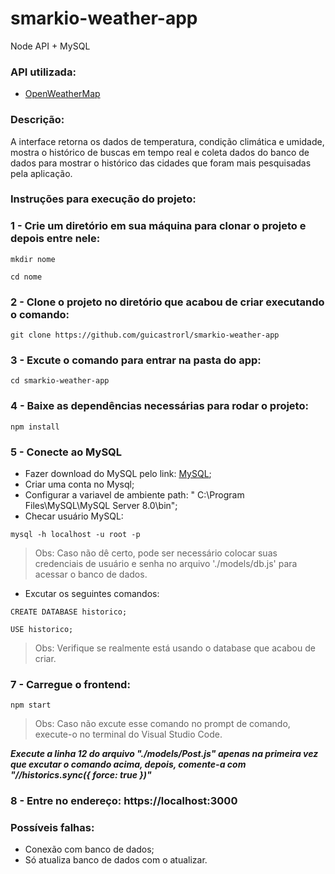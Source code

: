 # smarkio-weather-app

Node API + MySQL

### API utilizada:

- [OpenWeatherMap](https://openweathermap.com)

### Descrição:

  A interface retorna os dados de temperatura, condição climática e umidade, mostra o histórico de buscas em tempo real e coleta dados do banco de dados para mostrar o histórico das cidades que foram mais pesquisadas pela aplicação.

### Instruções para execução do projeto:

### 1 - Crie um diretório em sua máquina para clonar o projeto e depois entre nele:
```
mkdir nome
```
```
cd nome
```

### 2 - Clone o projeto no diretório que acabou de criar executando o comando:
```
git clone https://github.com/guicastrorl/smarkio-weather-app
```

### 3 - Excute o comando para entrar na pasta do app:
```
cd smarkio-weather-app
```

### 4 - Baixe as dependências necessárias para rodar o projeto:
```
npm install
```

### 5 - Conecte ao MySQL
- Fazer download do MySQL pelo link: [MySQL](https://www.mysql.com/downloads/);
- Criar uma conta no Mysql;
- Configurar a variavel de ambiente path: " C:\Program Files\MySQL\MySQL Server 8.0\bin";
- Checar usuário MySQL:
```
mysql -h localhost -u root -p
```
> Obs: Caso não dê certo, pode ser necessário colocar suas credenciais de usuário e senha no arquivo './models/db.js' para acessar o banco de dados. 

- Excutar os seguintes comandos:
```
CREATE DATABASE historico;
```
```
USE historico;
```
> Obs: Verifique se realmente está usando o database que acabou de criar.

### 7 - Carregue o frontend:
```
npm start
```

> Obs: Caso não excute esse comando no prompt de comando, execute-o no terminal do Visual Studio Code.

***Execute a linha 12 do arquivo "./models/Post.js" apenas na primeira vez que excutar o comando acima, depois, comente-a com "//historics.sync({ force: true })"***

### 8 - Entre no endereço: https://localhost:3000

### Possíveis falhas:
- Conexão com banco de dados;
- Só atualiza banco de dados com o atualizar.
